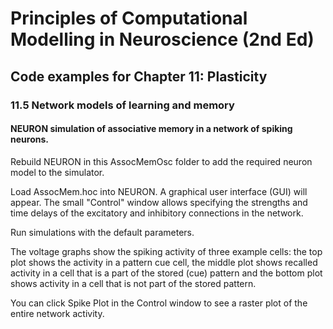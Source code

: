 # Principles of Computational Modelling in Neuroscience (2nd Ed)

## Code examples for Chapter 11: Plasticity

### 11.5 Network models of learning and memory

#### NEURON simulation of associative memory in a network of spiking neurons.

Rebuild NEURON in this AssocMemOsc folder to add the required neuron model to the simulator.

Load AssocMem.hoc into NEURON. A graphical user interface (GUI) will appear. The small "Control" window allows specifying the strengths and time delays of the excitatory and inhibitory connections in the network.

Run simulations with the default parameters. 

The voltage graphs show the spiking activity of three example cells: the top plot shows the activity in a pattern cue cell, the middle plot shows recalled activity in a cell that is a part of the stored (cue) pattern and the bottom plot shows activity in a cell that is not part of the stored pattern.

You can click Spike Plot in the Control window to see a raster plot of the entire network activity.
